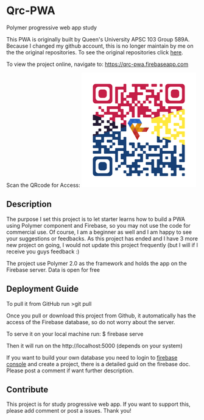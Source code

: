 # Qrc-PWA
Polymer progressive web app study

This PWA is originally built by Queen's University APSC 103 Group 589A. 
Because I changed my github account, this is no longer maintain by me on the the original repositories. 
To see the original repositories click [here](https://github.com/alcatrazEscapee/student-wellness-app).

To view the project online, navigate to: https://qrc-pwa.firebaseapp.com

Scan the QRcode for Access: ![Alt text](https://github.com/estKey/Qrc-PWA/blob/master/public/src/images/icons/appurl.png)

## Description
The purpose I set this project is to let starter learns how to build a PWA using Polymer component and Firebase, so you may not use the code for commercial use. 
Of course, I am a beginner as well and I am happy to see your suggestions or feedbacks. 
As this project has ended and I have 3 more new project on going, I would not update this project frequently 
(but I will if I receive you guys feedback :)

The project use Polymer 2.0 as the framework and holds the app on the Firebase server. Data is open for free
## Deployment Guide
To pull it from GitHub run >git pull

Once you pull or download this project from Github, it automatically has the access of the Firebase database,
so do not worry about the server.

To serve it on your local machine run: $ firebase serve

Then it will run on the http://localhost:5000 (depends on your system)

If you want to build your own database you need to login to [firebase console]( https://console.firebase.google.com/) 
and create a project, there is a detailed guid 
on the firebase doc. Please post a comment if want further description.
## Contribute
This project is for study progressive web app. If you want to support this, please add comment or post a issues. Thank you!

